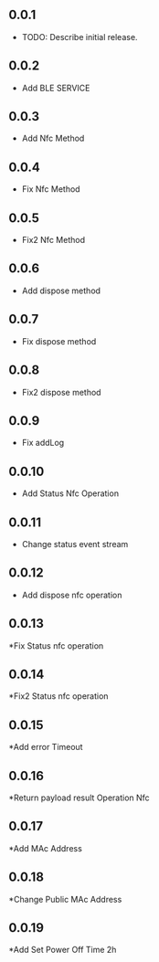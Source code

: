 ## 0.0.1

* TODO: Describe initial release.


## 0.0.2

* Add BLE SERVICE


## 0.0.3

* Add Nfc Method

## 0.0.4

* Fix Nfc Method


## 0.0.5

* Fix2 Nfc Method

## 0.0.6

* Add dispose method

## 0.0.7

* Fix dispose method

## 0.0.8

* Fix2 dispose method

## 0.0.9

* Fix addLog

## 0.0.10

* Add Status Nfc Operation

## 0.0.11

* Change status event stream

## 0.0.12

* Add dispose nfc operation

## 0.0.13

*Fix Status nfc operation

## 0.0.14

*Fix2 Status nfc operation

## 0.0.15

*Add error Timeout

## 0.0.16

*Return payload result Operation Nfc


## 0.0.17

*Add MAc Address

## 0.0.18

*Change Public  MAc Address

## 0.0.19

*Add Set Power Off Time 2h